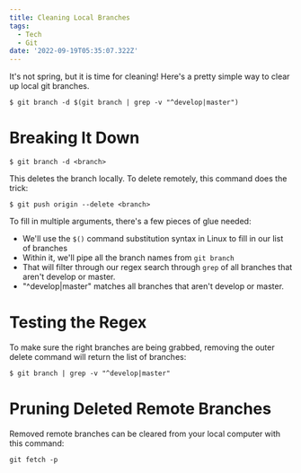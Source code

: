 ```yaml
---
title: Cleaning Local Branches
tags:
  - Tech
  - Git
date: '2022-09-19T05:35:07.322Z'
---
```


It's not spring, but it is time for cleaning! Here's a pretty simple way to clear up local git branches.

```
$ git branch -d $(git branch | grep -v "^develop|master")
```

# Breaking It Down

```
$ git branch -d <branch>
```

This deletes the branch locally. To delete remotely, this command does the trick:

```
$ git push origin --delete <branch>
```

To fill in multiple arguments, there's a few pieces of glue needed:

- We'll use the `$()` command substitution syntax in Linux to fill in our list of branches
- Within it, we'll pipe all the branch names from `git branch`
- That will filter through our regex search through `grep` of all branches that aren't develop or master.
- "^develop|master" matches all branches that aren't develop or master.

# Testing the Regex

To make sure the right branches are being grabbed, removing the outer delete command will return the list of branches:

```
$ git branch | grep -v "^develop|master"
```

# Pruning Deleted Remote Branches

Removed remote branches can be cleared from your local computer with this command:

```
git fetch -p
```
